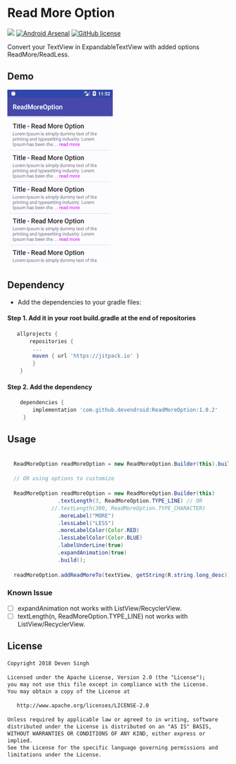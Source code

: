 # Read More Option
[![](https://jitpack.io/v/devsideal/ReadMoreOption.svg)](https://jitpack.io/#devsideal/ReadMoreOption)
[![Android Arsenal]( https://img.shields.io/badge/Android%20Arsenal-ReadMoreOption-green.svg?style=flat )]( https://android-arsenal.com/details/1/7058)
[![GitHub license](https://img.shields.io/github/license/dcendents/android-maven-gradle-plugin.svg )]( http://www.apache.org/licenses/LICENSE-2.0.html)

Convert your TextView in ExpandableTextView with added options ReadMore/ReadLess.
## Demo
![ReadMoreOption](/assets/rmo-1.0.0.gif)

## Dependency
- Add the dependencies to your gradle files:

#### Step 1. Add it in your root build.gradle at the end of repositories
```gradle
   allprojects {
       repositories {
    	...
    	maven { url 'https://jitpack.io' }
    	}
    }
```

#### Step 2. Add the dependency
```gradle
    dependencies {
        implementation 'com.github.devendroid:ReadMoreOption:1.0.2'
     }

```

## Usage
```java

  ReadMoreOption readMoreOption = new ReadMoreOption.Builder(this).build();

  // OR using options to customize

  ReadMoreOption readMoreOption = new ReadMoreOption.Builder(this)
                .textLength(3, ReadMoreOption.TYPE_LINE) // OR
              //.textLength(300, ReadMoreOption.TYPE_CHARACTER)
                .moreLabel("MORE")
                .lessLabel("LESS")
                .moreLabelColor(Color.RED)
                .lessLabelColor(Color.BLUE)
                .labelUnderLine(true)
                .expandAnimation(true)
                .build();

  readMoreOption.addReadMoreTo(textView, getString(R.string.long_desc));

```

### Known Issue

 - [ ] expandAnimation not works with ListView/RecyclerView.    
 - [ ] textLength(n, ReadMoreOption.TYPE_LINE) not works with ListView/RecyclerView.    

## License
```
Copyright 2018 Deven Singh

Licensed under the Apache License, Version 2.0 (the "License");
you may not use this file except in compliance with the License.
You may obtain a copy of the License at

   http://www.apache.org/licenses/LICENSE-2.0

Unless required by applicable law or agreed to in writing, software
distributed under the License is distributed on an "AS IS" BASIS,
WITHOUT WARRANTIES OR CONDITIONS OF ANY KIND, either express or implied.
See the License for the specific language governing permissions and
limitations under the License.
```
